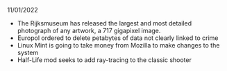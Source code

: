 11/01/2022

- The Rijksmuseum has released the largest and most detailed photograph of any artwork, a 717 gigapixel image.
- Europol ordered to delete petabytes of data not clearly linked to crime
- Linux Mint is going to take money from Mozilla to make changes to the system
- Half-Life mod seeks to add ray-tracing to the classic shooter